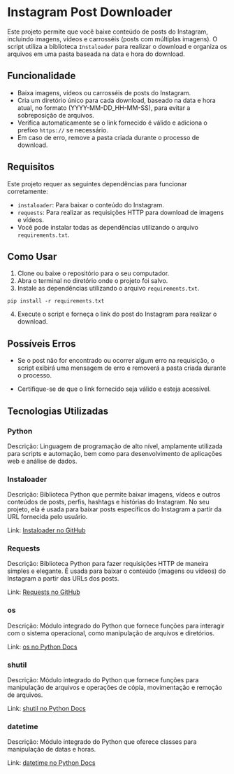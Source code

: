 # Instagram Post Downloader

Este projeto permite que você baixe conteúdo de posts do Instagram, incluindo imagens, vídeos e carrosséis (posts com múltiplas imagens). O script utiliza a biblioteca `Instaloader` para realizar o download e organiza os arquivos em uma pasta baseada na data e hora do download.

## Funcionalidade

- Baixa imagens, vídeos ou carrosséis de posts do Instagram.
- Cria um diretório único para cada download, baseado na data e hora atual, no formato (YYYY-MM-DD_HH-MM-SS), para evitar a sobreposição de arquivos.
- Verifica automaticamente se o link fornecido é válido e adiciona o prefixo `https://` se necessário.
- Em caso de erro, remove a pasta criada durante o processo de download.

## Requisitos

Este projeto requer as seguintes dependências para funcionar corretamente:

-  `instaloader`: Para baixar o conteúdo do Instagram.
-  `requests`: Para realizar as requisições HTTP para download de imagens e vídeos.
- Você pode instalar todas as dependências utilizando o arquivo `requirements.txt`.

## Como Usar

1. Clone ou baixe o repositório para o seu computador.
2. Abra o terminal no diretório onde o projeto foi salvo.
3. Instale as dependências utilizando o arquivo `requirements.txt`.

````
pip install -r requirements.txt
````

4. Execute o script e forneça o link do post do Instagram para realizar o download.

## Possíveis Erros

- Se o post não for encontrado ou ocorrer algum erro na requisição, o script exibirá uma mensagem de erro e removerá a pasta criada durante o processo.

- Certifique-se de que o link fornecido seja válido e esteja acessível.

## Tecnologias Utilizadas

### **Python**

Descrição: Linguagem de programação de alto nível, amplamente utilizada para scripts e automação, bem como para desenvolvimento de aplicações web e análise de dados.

### **Instaloader**

Descrição: Biblioteca Python que permite baixar imagens, vídeos e outros conteúdos de posts, perfis, hashtags e histórias do Instagram. No seu projeto, ela é usada para baixar posts específicos do Instagram a partir da URL fornecida pelo usuário.

Link: [Instaloader no GitHub](https://github.com/instaloader/instaloader)

### **Requests**

Descrição: Biblioteca Python para fazer requisições HTTP de maneira simples e elegante. É usada para baixar o conteúdo (imagens ou vídeos) do Instagram a partir das URLs dos posts.

Link: [Requests no GitHub](https://github.com/psf/requests)

### **os**

Descrição: Módulo integrado do Python que fornece funções para interagir com o sistema operacional, como manipulação de arquivos e diretórios.

Link: [os no Python Docs](https://docs.python.org/3/library/os.html)

### **shutil**

Descrição: Módulo integrado do Python que fornece funções para manipulação de arquivos e operações de cópia, movimentação e remoção de arquivos.

Link: [shutil no Python Docs](https://docs.python.org/3/library/shutil.html)

### **datetime**

Descrição: Módulo integrado do Python que oferece classes para manipulação de datas e horas.

Link: [datetime no Python Docs](https://docs.python.org/3/library/datetime.html)
